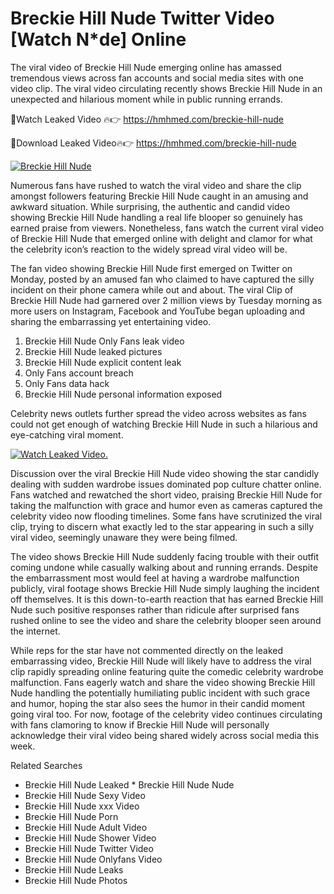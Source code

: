﻿# Breckie Hill Nude Twitter Video [Watch N*de] Online

The viral video of ﻿Breckie Hill Nude emerging online has amassed tremendous views across fan accounts and social media sites with one video clip. The viral video circulating recently shows ﻿Breckie Hill Nude in an unexpected and hilarious moment while in public running errands. 

🔴Watch Leaked Video 🔥👉  https://hmhmed.com/breckie-hill-nude 

🔴Download Leaked Video🔥👉  https://hmhmed.com/breckie-hill-nude 

[![Breckie Hill Nude](https://i.imgur.com/dJHk4Zq.gif)](https://hmhmed.com/breckie-hill-nude)

Numerous fans have rushed to watch the viral video and share the clip amongst followers featuring ﻿Breckie Hill Nude caught in an amusing and awkward situation. While surprising, the authentic and candid video showing ﻿Breckie Hill Nude handling a real life blooper so genuinely has earned praise from viewers. Nonetheless, fans watch the current viral video of ﻿Breckie Hill Nude that emerged online with delight and clamor for what the celebrity icon’s reaction to the widely spread viral video will be.

The fan video showing ﻿Breckie Hill Nude first emerged on Twitter on Monday, posted by an amused fan who claimed to have captured the silly incident on their phone camera while out and about. The viral Clip of ﻿Breckie Hill Nude had garnered over 2 million views by Tuesday morning as more users on Instagram, Facebook and YouTube began uploading and sharing the embarrassing yet entertaining video. 

1. ﻿Breckie Hill Nude Only Fans leak video
2. ﻿Breckie Hill Nude leaked pictures
3. ﻿Breckie Hill Nude explicit content leak
4. Only Fans account breach
5. Only Fans data hack
6. ﻿Breckie Hill Nude personal information exposed

Celebrity news outlets further spread the video across websites as fans could not get enough of watching ﻿Breckie Hill Nude in such a hilarious and eye-catching viral moment. 

[![Watch Leaked Video.](https://miro.medium.com/v2/resize:fit:828/format:webp/1*cilzJN44JGOrTw9NJCrNHA.gif "Watch Leaked Video")](https://hmhmed.com/breckie-hill-nude)

Discussion over the viral ﻿Breckie Hill Nude video showing the star candidly dealing with sudden wardrobe issues dominated pop culture chatter online. Fans watched and rewatched the short video, praising ﻿Breckie Hill Nude for taking the malfunction with grace and humor even as cameras captured the celebrity video now flooding timelines. Some fans have scrutinized the viral clip, trying to discern what exactly led to the star appearing in such a silly viral video, seemingly unaware they were being filmed.

The video shows ﻿Breckie Hill Nude suddenly facing trouble with their outfit coming undone while casually walking about and running errands. Despite the embarrassment most would feel at having a wardrobe malfunction publicly, viral footage shows ﻿Breckie Hill Nude simply laughing the incident off themselves. It is this down-to-earth reaction that has earned ﻿Breckie Hill Nude such positive responses rather than ridicule after surprised fans rushed online to see the video and share the celebrity blooper seen around the internet.  

While reps for the star have not commented directly on the leaked embarrassing video, ﻿Breckie Hill Nude will likely have to address the viral clip rapidly spreading online featuring quite the comedic celebrity wardrobe malfunction. Fans eagerly watch and share the video showing ﻿Breckie Hill Nude handling the potentially humiliating public incident with such grace and humor, hoping the star also sees the humor in their candid moment going viral too. For now, footage of the celebrity video continues circulating with fans clamoring to know if ﻿Breckie Hill Nude will personally acknowledge their viral video being shared widely across social media this week.

Related Searches
* ﻿Breckie Hill Nude Leaked
﻿* Breckie Hill Nude Nude
* ﻿Breckie Hill Nude Sexy Video
* ﻿Breckie Hill Nude xxx Video
* ﻿Breckie Hill Nude Porn
* ﻿Breckie Hill Nude Adult Video
* ﻿Breckie Hill Nude Shower Video
* ﻿Breckie Hill Nude Twitter Video
* ﻿Breckie Hill Nude Onlyfans Video
* ﻿Breckie Hill Nude Leaks
* ﻿Breckie Hill Nude Photos